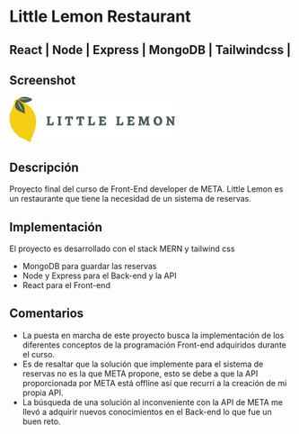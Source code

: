 
# Little Lemon Restaurant
## React | Node | Express | MongoDB | Tailwindcss |



## Screenshot

![App Screenshot](https://github.com/LuisFelipeRojasG/littleLemon/blob/main/src/assets/image/Logo.svg)


## Descripción

Proyecto final del curso de Front-End developer de META. Little Lemon es un restaurante que tiene la necesidad de un sistema de reservas.

## Implementación 

El proyecto es desarrollado con el stack MERN y tailwind css
-	MongoDB para guardar las reservas
-	Node y Express para el Back-end y la API
-	React para el Front-end 

## Comentarios

- La puesta en marcha de este proyecto busca la implementación de los diferentes conceptos de la programación Front-end adquiridos durante el curso.
- Es de resaltar que la solución que implemente para el sistema de reservas no es la que META propone, esto se debe a que la API proporcionada por META está offline así que recurrí a la creación de mi propia API.
- La búsqueda de una solución al inconveniente con la API de META me llevó a adquirir nuevos conocimientos en el Back-end lo que fue un buen reto.

